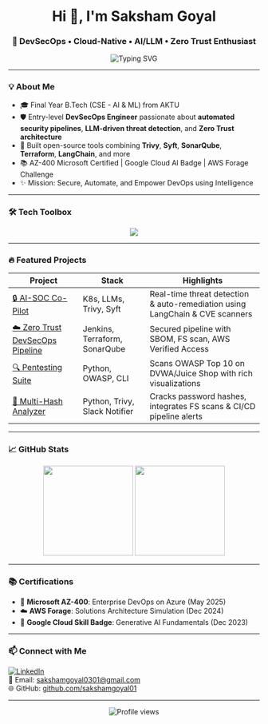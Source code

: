 <!-- GitHub Profile README for Saksham Goyal -->

<h1 align="center">Hi 👋, I'm Saksham Goyal</h1>
<h3 align="center">🚀 DevSecOps • Cloud-Native • AI/LLM • Zero Trust Enthusiast</h3>

<p align="center">
  <img src="https://readme-typing-svg.demolab.com?font=Fira+Code&pause=1000&color=00ADB5&center=true&vCenter=true&width=435&lines=DevSecOps+Engineer+%7C+LLM+Security+Builder;CI%2FCD+%7C+SBOM+%7C+Trivy+%7C+SonarQube+%7C+K8s;Cloud-Native+Automation+%7C+Zero+Trust+Infra;Let%E2%80%99s+build+secure+and+smart+systems!+%F0%9F%9A%80" alt="Typing SVG" />
</p>

---

### 💡 About Me

- 🎓 Final Year B.Tech (CSE - AI & ML) from AKTU
- 🛡️ Entry-level **DevSecOps Engineer** passionate about **automated security pipelines**, **LLM-driven threat detection**, and **Zero Trust architecture**
- 🔧 Built open-source tools combining **Trivy**, **Syft**, **SonarQube**, **Terraform**, **LangChain**, and more
- 📚 AZ-400 Microsoft Certified | Google Cloud AI Badge | AWS Forage Challenge
- ✨ Mission: Secure, Automate, and Empower DevOps using Intelligence

---

### 🛠️ Tech Toolbox

<p align="center">
  <img src="https://skillicons.dev/icons?i=python,bash,docker,kubernetes,git,github,aws,terraform,linux,jenkins,fastapi,streamlit,vscode,sonarqube,pytorch" />
</p>

---

### 🔥 Featured Projects

| Project | Stack | Highlights |
|--------|--------|------------|
| [🔒 AI-SOC Co-Pilot](https://github.com/sakshamgoyal01) | K8s, LLMs, Trivy, Syft | Real-time threat detection & auto-remediation using LangChain & CVE scanners |
| [☁️ Zero Trust DevSecOps Pipeline](https://github.com/sakshamgoyal01) | Jenkins, Terraform, SonarQube | Secured pipeline with SBOM, FS scan, AWS Verified Access |
| [🔍 Pentesting Suite](https://github.com/sakshamgoyal01) | Python, OWASP, CLI | Scans OWASP Top 10 on DVWA/Juice Shop with rich visualizations |
| [🔐 Multi-Hash Analyzer](https://github.com/sakshamgoyal01) | Python, Trivy, Slack Notifier | Cracks password hashes, integrates FS scans & CI/CD pipeline alerts |

---

### 📈 GitHub Stats

<p align="center">
  <img src="https://github-readme-stats.vercel.app/api?username=sakshamgoyal01&show_icons=true&theme=tokyonight&hide_border=true" height="180" />
  <img src="https://streak-stats.demolab.com?user=sakshamgoyal01&theme=tokyonight&hide_border=true" height="180" />
</p>

---

### 📚 Certifications

- 🏅 **Microsoft AZ-400**: Enterprise DevOps on Azure (May 2025)
- ☁️ **AWS Forage**: Solutions Architecture Simulation (Dec 2024)
- 🤖 **Google Cloud Skill Badge**: Generative AI Fundamentals (Dec 2023)

---

### 📫 Connect with Me

[![LinkedIn](https://img.shields.io/badge/LinkedIn-blue?style=for-the-badge&logo=linkedin)](https://www.linkedin.com/in/saksham-goyal-ab3a1817b/)  
📧 Email: sakshamgoyal0301@gmail.com  
🌐 GitHub: [github.com/sakshamgoyal01](https://github.com/sakshamgoyal01)

---

<p align="center">
  <img src="https://komarev.com/ghpvc/?username=sakshamgoyal01&style=flat-square&color=blue" alt="Profile views" />
</p>
